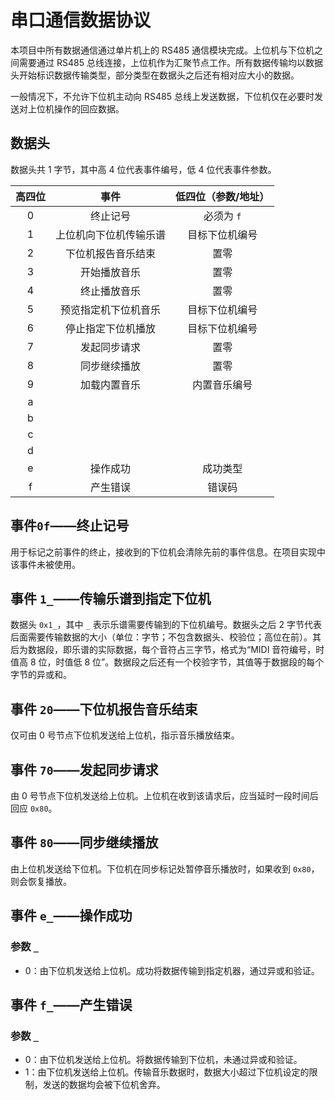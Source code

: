 # 串口通信数据协议
本项目中所有数据通信通过单片机上的 RS485 通信模块完成。上位机与下位机之间需要通过 RS485 总线连接，上位机作为汇聚节点工作。所有数据传输均以数据头开始标识数据传输类型，部分类型在数据头之后还有相对应大小的数据。

一般情况下，不允许下位机主动向 RS485 总线上发送数据，下位机仅在必要时发送对上位机操作的回应数据。

## 数据头
数据头共 1 字节，其中高 4 位代表事件编号，低 4 位代表事件参数。

| 高四位 | 事件 | 低四位（参数/地址） |
| :---: | :---: | :---: |
| 0 | 终止记号 | 必须为 `f` |
| 1 | 上位机向下位机传输乐谱 | 目标下位机编号 |
| 2 | 下位机报告音乐结束 | 置零 |
| 3 | 开始播放音乐 | 置零 |
| 4 | 终止播放音乐 | 置零 |
| 5 | 预览指定机下位机音乐 | 目标下位机编号 |
| 6 | 停止指定下位机播放 | 目标下位机编号 |
| 7 | 发起同步请求 | 置零 |
| 8 | 同步继续播放 | 置零 |
| 9 | 加载内置音乐 | 内置音乐编号 |
| a |  |  |
| b |  |  |
| c |  |  |
| d |  |  |
| e | 操作成功 | 成功类型 |
| f | 产生错误 | 错误码 |

## 事件`0f`——终止记号
用于标记之前事件的终止，接收到的下位机会清除先前的事件信息。在项目实现中该事件未被使用。

## 事件 `1_`——传输乐谱到指定下位机
数据头 `0x1_`，其中 `_` 表示乐谱需要传输到的下位机编号。数据头之后 2 字节代表后面需要传输数据的大小（单位：字节；不包含数据头、校验位；高位在前）。其后为数据段，即乐谱的实际数据，每个音符占三字节，格式为“MIDI 音符编号，时值高 8 位，时值低 8 位”。数据段之后还有一个校验字节，其值等于数据段的每个字节的异或和。

## 事件 `20`——下位机报告音乐结束
仅可由 0 号节点下位机发送给上位机，指示音乐播放结束。

## 事件 `70`——发起同步请求
由 0 号节点下位机发送给上位机。上位机在收到该请求后，应当延时一段时间后回应 `0x80`。

## 事件 `80`——同步继续播放
由上位机发送给下位机。下位机在同步标记处暂停音乐播放时，如果收到 `0x80`，则会恢复播放。

## 事件 `e_`——操作成功
### 参数 `_`
- 0：由下位机发送给上位机。成功将数据传输到指定机器，通过异或和验证。

## 事件 `f_`——产生错误
### 参数 `_`
- 0：由下位机发送给上位机。将数据传输到下位机，未通过异或和验证。
- 1：由下位机发送给上位机。传输音乐数据时，数据大小超过下位机设定的限制，发送的数据均会被下位机舍弃。
